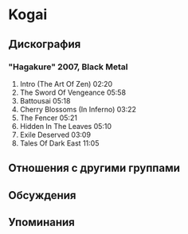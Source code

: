 # Kogai



## Дискография

### "Hagakure" 2007, Black Metal

1. Intro (The Art Of Zen) 02:20  
2. The Sword Of Vengeance 05:58  
3. Battousai 05:18  
4. Cherry Blossoms (In Inferno) 03:22  
5. The Fencer 05:21  
6. Hidden In The Leaves 05:10  
7. Exile Deserved 03:09  
8. Tales Of Dark East 11:05 


## Отношения с другими группами


## Обсуждения


## Упоминания

